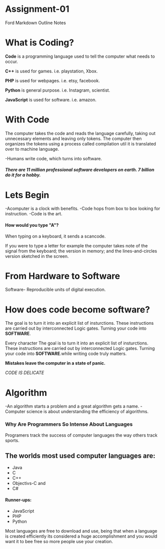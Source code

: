 # Assignment-01
Ford Markdown Outline Notes

# What is Coding?

**Code** is a programming language used to tell the computer what needs to occur.


**C++** is used for games.
i.e. playstation, Xbox.

**PHP** is used for webpages.
i.e. etsy, facebook.

**Python** is general purpose.
i.e. Instagram, scientist.

**JavaScript** is used for software.
i.e. amazon.


# With Code

The computer takes the code and reads the language carefully, taking out unnecessary elements and leaving only tokens. The computer then organizes the tokens using a process called compilation util it is translated over to machine language.

-Humans write code, which turns into software.

##### There are 11 million professional software developers on earth. 7 billion do it for a hobby.

# Lets Begin

-Acomputer is a clock with benefits.
-Code hops from box to box looking for instruction.
-Code is the art.

#### How would you type "A"?

When typing on a keyboard, it sends a scancode.

If you were to type a letter for example the computer takes note of the signal from the keyboard; the version in memory; and the lines-and-circles version sketched in the screen. 

# From Hardware to Software

Software- Reproducible units of digital execution.

# How does code become software?

The goal is to turn it into an explicit list of insturctions. These instructions are carried out by interconnected Logic gates. Turning your code into **SOFTWARE**.

Every character 
The goal is to turn it into an explicit list of insturctions. These instructions are carried out by interconnected Logic gates. Turning your code into **SOFTWARE**.while writing code truly matters.

**Mistakes leave the computer in a state of panic.**

*CODE IS DELICATE*

# Algorithm
-An algorithm starts a problem and a great algorithm gets a name.
-Computer science is about understanding the efficiency of algorithms.

### Why Are Programmers So Intense About Languages

Programers track the success of computer languages the way others track sports.

## The worlds most used computer languages are:

* Java 
* C
* C++
* Objectivs-C
and
* C#

#### Runner-ups:
* JavaScript
* PHP
* Python

Most languages are free to download and use, being that when a language is created efficiently its considered a huge accomplishment and you would want it to bee free so more people use your creation.
